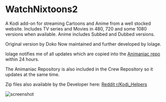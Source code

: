 # WatchNixtoons2

A Kodi add-on for streaming Cartoons and Anime from a well stocked website.
Includes TV series and Movies in 480, 720 and some 1080 versions when available.
Anime includes Subbed and Dubbed versions.
   
Original version by Doko
Now maintained and further developed by lolage.

lolage notifies me of all updates which are copied into the [Animaniac repo](https://oldmanjax.github.io/) within 24 hours.

The Animaniac Repository is also included in the Crew Repository so it updates at the same time.

Zip files also available by the Developer here: [Reddit r/Kodi_Helpers](https://www.reddit.com/r/Kodi_Helpers/comments/14ay42b/release_watchnixtoons2/) 

![screenshot](https://oldmanjax.github.io/screenshot.jpg)  
